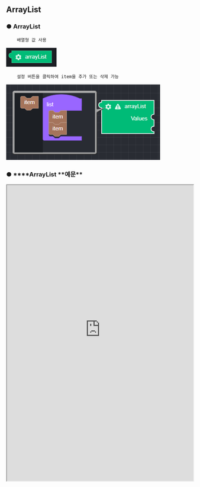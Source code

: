 ## ArrayList

### ● ArrayList

        배열형 값 사용

![](../../img/assets/image%20%28194%29.png)

        설정 버튼을 클릭하여 item을 추가 또는 삭제 가능

![](../../img/assets/image%20%28163%29.png)

### ● \***\*ArrayList **예문\*\*

<iframe
    src="https://d1sxhpvag16wqc.cloudfront.net/v3.1.0/arrayList/arrayList"
    width="100%"
    height="800px"
    allow=""
    sandbox="allow-scripts allow-same-origin" />
<div class="display-pdf">
    <p><img src="../img/assets/image%20%28103%29.png" alt="" /></p>
    <p><img src="../img/assets/image%20%28128%29.png" alt="" /></p>
</div>

### ● \***\*ArrayList **결과\*\*

```text
{
  "result": [
    "value01",
    "value02",
    "value03"
  ]
}
```
